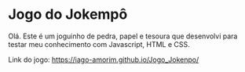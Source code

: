 # Jogo do Jokempô

Olá.
Este é um joguinho de pedra, papel e tesoura que desenvolvi para testar meu conhecimento com Javascript, HTML e CSS.

Link do jogo:
https://iago-amorim.github.io/Jogo_Jokenpo/
